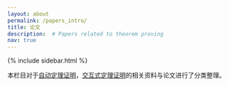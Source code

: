 ```yaml
---
layout: about
permalink: /papers_intro/
title: 论文
description:  # Papers related to theorem proving
nav: true
---
```


{% include sidebar.html %}

本栏目对于[自动定理证明](../atp_papers)，[交互式定理证明](../itp_papers)的相关资料与论文进行了分类整理。